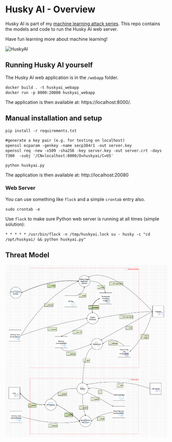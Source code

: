 # Husky AI - Overview  

Husky AI is part of my [machine learning attack series](https://embracethered.com/blog/posts/2020/machine-learning-attack-series-overview/). This repo contains the models and code to run the Husky AI web server.

Have fun learning more about machine learning!

![HuskyAI](https://embracethered.com/blog/images/2020/husky-ai.jpg)


## Running Husky AI yourself

The Husky AI web application is in the `/webapp` folder.

```
docker build . -t huskyai_webapp
docker run -p 8000:20080 huskyai_webapp
```

The application is then available at: https://localhost:8000/.


## Manual installation and setup

```
pip install -r requirements.txt
```

```
#generate a key pair (e.g. for testing on localhost)
openssl ecparam -genkey -name secp384r1 -out server.key
openssl req -new -x509 -sha256 -key server.key -out server.crt -days 7300  -subj '/CN=localhost:8000/O=huskyai/C=US'
```

```
python huskyai.py
```

The application is then available at: http://localhost:20080



### Web Server

You can  use something like `flock` and a simple `crontab` entry also.

```
sudo crontab -e
```

Use `flock` to make sure Python web server is running at all times (simple solution):

```
* * * * * /usr/bin/flock -n /tmp/huskyai.lock su - husky -c "cd /opt/huskyai/ && python huskyai.py"
```


## Threat Model

![Threat Model](https://raw.githubusercontent.com/wunderwuzzi23/huskyai/main/threat_model/husky-ai-machine-learning-threat-model.png)
